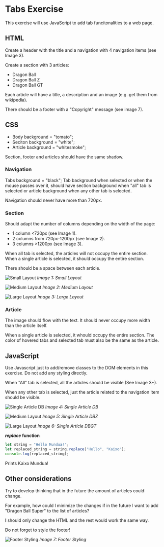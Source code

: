 # Tabs Exercise

This exercise will use JavaScript to add tab funcitonalities to a web page.

## HTML

Create a header with the title and a navigation with 4 navigation items (see Image 3).

Create a section with 3 articles:

* Dragon Ball
* Dragon Ball Z
* Dragon Ball GT

Each article will have a title, a description and an image (e.g. get them from wikipedia).

There should be a footer with a "Copyright" message (see image 7).

## CSS

* Body background = "tomato";
* Seciton background = "white";
* Article background = "whitesmoke";

Section, footer and articles should have the same shadow.

### Navigation

Tabs background = "black";
Tab background when selected or when the mouse passes over it, should have section background when "all" tab is selected or article background when any other tab is selected.

Navigation should never have more than 720px.

### Section

Should adapt the number of columns depending on the width of the page:

* 1 column <720px (see Image 1).
* 2 columns from 720px-1200px (see Image 2).
* 3 columns >1200px (see Image 3).

When all tab is selected, the articles will not occupy the entire section. When a single article is selected, it should occupy the entire section.

There should be a space between each article.

![Small Layout](./screenshots/ssdb3.png)
*Image 1: Small Layout*

![Medium Layout](./screenshots/ssdb2.png)
*Image 2: Medium Layout*

![Large Layout](./screenshots/ssdb1.png)
*Image 3: Large Layout*

### Article

The image should flow with the text. It should never occupy more width than the article itself.

When a single article is selected, it whould occupy the entire section. The color of hovered tabs and selected tab must also be the same as the article.

## JavaScript

Use Javascript just to add/remove classes to the DOM elements in this exercise. Do not add any styling directly.

When "All" tab is selected, all the articles should be visible (See Image 3*).


When any other tab is selected, just the article related to the navigation item should be visible.


![Single Article DB](./screenshots/ssdb4.png)
*Image 4: Single Article DB*

![Medium Layout](./screenshots/ssdb5.png)
*Image 5: Single Article DBZ*

![Large Layout](./screenshots/ssdb6.png)
*Image 6: Single Article DBGT*

***replace* function**
```javascript
let string = "Hello Mundua!";
let replaced_string = string.replace("Hello", "Kaixo");
console.log(replaced_string);
```
Prints Kaixo Mundua!

## Other considerations

Try to develop thinking that in the future the amount of articles could change.

For example, how could I minimize the changes if in the future I want to add "Dragon Ball Super" to the list of articles?

I should only change the HTML and the rest would work the same way.

Do not forget to style the footer!

![Footer Styling](./screenshots/ssdb7.png)
*Image 7: Footer Styling*